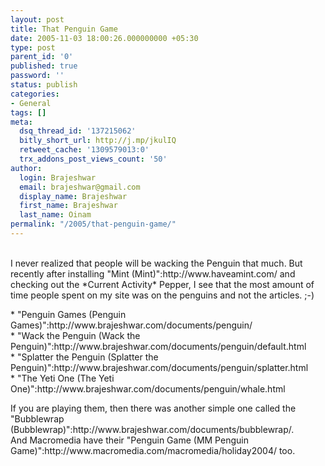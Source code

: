 ```yaml
---
layout: post
title: That Penguin Game
date: 2005-11-03 18:00:26.000000000 +05:30
type: post
parent_id: '0'
published: true
password: ''
status: publish
categories:
- General
tags: []
meta:
  dsq_thread_id: '137215062'
  bitly_short_url: http://j.mp/jkulIQ
  retweet_cache: '1309579013:0'
  trx_addons_post_views_count: '50'
author:
  login: Brajeshwar
  email: brajeshwar@gmail.com
  display_name: Brajeshwar
  first_name: Brajeshwar
  last_name: Oinam
permalink: "/2005/that-penguin-game/"
---
```

<p><?php ImgBlog("general/penguin.png", 1, "Wack the Penguin", "http://www.brajeshwar.com/documents/penguin/");?><br />
I never realized that people will be wacking the Penguin that much. But recently after installing "Mint (Mint)":http://www.haveamint.com/ and checking out the *Current Activity* Pepper, I see that the most amount of time people spent on my site was on the penguins and not the articles. ;-)</p>
<p>* "Penguin Games (Penguin Games)":http://www.brajeshwar.com/documents/penguin/<br />
* "Wack the Penguin (Wack the Penguin)":http://www.brajeshwar.com/documents/penguin/default.html<br />
* "Splatter the Penguin (Splatter the Penguin)":http://www.brajeshwar.com/documents/penguin/splatter.html<br />
* "The Yeti One (The Yeti One)":http://www.brajeshwar.com/documents/penguin/whale.html</p>
<p>If you are playing them, then there was another simple one called the "Bubblewrap (Bubblewrap)":http://www.brajeshwar.com/documents/bubblewrap/.<br />
And Macromedia have their "Penguin Game (MM Penguin Game)":http://www.macromedia.com/macromedia/holiday2004/ too.</p>
